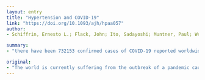 ```yaml
---
layout: entry
title: "Hypertension and COVID-19"
link: "https://doi.org/10.1093/ajh/hpaa057"
author:
- Schiffrin, Ernesto L.; Flack, John; Ito, Sadayoshi; Muntner, Paul; Webb, Clinton

summary:
- "there have been 732153 confirmed cases of COVID-19 reported worldwide. The most common comorbidities in one report were hypertension (30%), diabetes (19%), and coronary heart disease (8%) The most frequent cases in patients who developed the acute respiratory distress syndrome (ARDS) are hypertension (27%), diabetes and cardiovascular disease (6%). The frequency with which COVId-19 patients are hypertensive is not entirely surprising nor does it necessarily imply a causal relationship between hypertension and the severity. There have been 34686 confirmed cases as of March 29, 2020."

original:
- "The world is currently suffering from the outbreak of a pandemic caused by the severe acute respiratory syndrome coronavirus SARS-CoV-2 that causes the disease called COVID-19, first reported in Wuhan, Hubei Province, China on December 31, 2019.1 As of March 29, 2020, there have been 732153 confirmed cases of COVID-19 reported worldwide, with 34686 deaths. The clinical and epidemiological features of COVID-19 have been repeatedly published in the last few weeks. Interestingly, specific comorbidities associated with increased risk of infection and worse outcomes with development of increased severity of lung injury and mortality have been reported. The most common comorbidities in one report were hypertension (30%), diabetes (19%), and coronary heart disease (8%). Another report showed that the most frequent comorbidities in patients with COVID-19 who developed the acute respiratory distress syndrome (ARDS) were hypertension (27%), diabetes (19%) and cardiovascular disease (6%). The frequency with which COVID-19 patients are hypertensive is not entirely surprising nor does it necessarily imply a causal relationship between hypertension and COVID-19 or its severity, since hypertension is exceedingly frequent in the elderly, and older people appear to be at particular risk of being infected with SARS-CoV-2 virus and of experiencing severe forms and complications of COVID."
---
```


